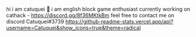 hi i am catuquei 👋
i am english block game enthusiast
currently working on
cathack - https://discord.gg/8f36MKtkBm
feel free to contact me on discord
Catuquei#3739
https://github-readme-stats.vercel.app/api?username=Catuquei&show_icons=true&theme=radical
